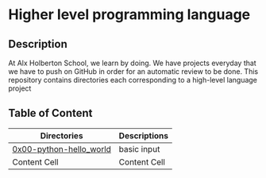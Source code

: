 # Higher level programming language
## Description
At Alx Holberton School, we learn by doing. We have projects everyday that we have to push on GitHub in order for an automatic review to be done. This repository contains directories each corresponding to a high-level language project
## Table of Content
| Directories  | Descriptions |
| ------------- | ------------- |
|[0x00-python-hello_world](0x00-python-hello_world)| basic input  |
| Content Cell  | Content Cell  |
